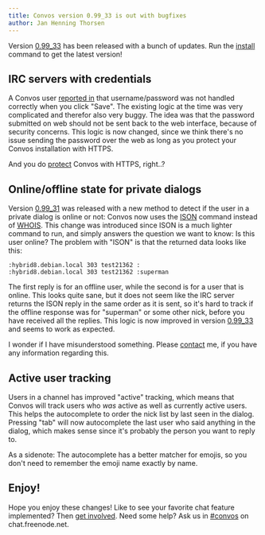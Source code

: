 ```yaml
---
title: Convos version 0.99_33 is out with bugfixes
author: Jan Henning Thorsen
---
```


Version [0.99_33](https://github.com/convos-chat/convos/tree/stable) has been
released with a bunch of updates. Run the
[install](/doc/start#quick-start-guide) command to get the
latest version!

## IRC servers with credentials

<!--more-->

A Convos user [reported in](https://github.com/convos-chat/convos/issues/334)
that username/password was not handled correctly when you click "Save". The
existing logic at the time was very complicated and therefor also very buggy.
The idea was that the password submitted on web should not be sent back to the
web interface, because of security concerns. This logic is now changed, since
we think there's no issue sending the password over the web as long as you
protect your Convos installation with HTTPS.

And you do [protect](/doc/config#listen) Convos with HTTPS, right..?

## Online/offline state for private dialogs

Version [0.99_31](https://github.com/convos-chat/convos/blob/master/Changes) was
released with a new method to detect if the user in a private dialog is online
or not: Convos now uses the
[ISON](https://tools.ietf.org/html/rfc2812#section-4.9) command instead of
[WHOIS](https://tools.ietf.org/html/rfc2812#section-3.6.2). This change was
introduced since ISON is a much lighter command to run, and simply answers
the question we want to know: Is this user online? The problem with "ISON" is
that the returned data looks like this:

    :hybrid8.debian.local 303 test21362 :
    :hybrid8.debian.local 303 test21362 :superman

The first reply is for an offline user, while the second is for a user that is
online. This looks quite sane, but it does not seem like the IRC server
returns the ISON reply in the same order as it is sent, so it's hard to track
if the offline response was for "superman" or some other nick, before you have
received all the replies. This logic is now improved in version
[0.99_33](https://github.com/convos-chat/convos/issues/336) and seems to work as
expected.

I wonder if I have misunderstood something. Please
[contact](/doc#get-in-touch) me, if you have any information
regarding this.

## Active user tracking

Users in a channel has improved "active" tracking, which means that Convos will
track users who *was* active as well as currently active users. This helps
the autocomplete to order the nick list by last seen in the dialog. Pressing
"tab" will now autocomplete the last user who said anything in the dialog,
which makes sense since it's probably the person you want to reply to.

As a sidenote: The autocomplete has a better matcher for emojis, so you don't
need to remember the emoji name exactly by name.

## Enjoy!

Hope you enjoy these changes! Like to see your favorite chat feature
implemented? Then [get involved](/doc/develop). Need some help?
Ask us in [#convos](irc://chat.freenode.net:6697/convos) on chat.freenode.net.
